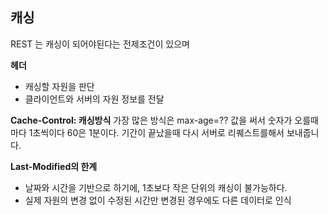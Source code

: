 ## 캐싱
REST  는 캐싱이 되어야된다는 전제조건이 있으며

**헤더**
- 캐싱할 자원을 판단
- 클라이언트와 서버의 자원 정보를 전달

**Cache-Control: 캐싱방식**
가장 많은 방식은  max-age=?? 값을 써서 숫자가 오를때마다 1초씩이다 60은 1분이다.
기간이 끝났을때  다시 서버로 리퀘스트를해서 보내줍니다.

**Last-Modified의 한계**
- 날짜와 시간을 기반으로 하기에,  1초보다 작은 단위의 캐싱이 불가능하다.
- 실제 자원의 변경 없이 수정된 시간만 변경된  경우에도 다른 데이터로 인식